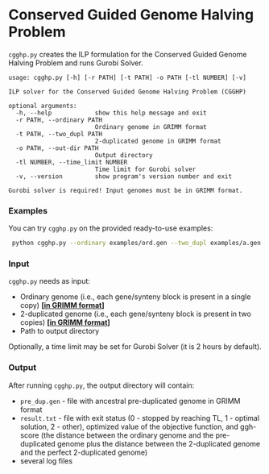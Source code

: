 # Conserved Guided Genome Halving Problem
`cgghp.py` creates the ILP formulation for the Conserved Guided Genome Halving Problem
and runs Gurobi Solver.  

```
usage: cgghp.py [-h] [-r PATH] [-t PATH] -o PATH [-tl NUMBER] [-v]

ILP solver for the Conserved Guided Genome Halving Problem (CGGHP)

optional arguments:
  -h, --help            show this help message and exit
  -r PATH, --ordinary PATH
                        Ordinary genome in GRIMM format
  -t PATH, --two_dupl PATH
                        2-duplicated genome in GRIMM format
  -o PATH, --out-dir PATH
                        Output directory
  -tl NUMBER, --time_limit NUMBER
                        Time limit for Gurobi solver
  -v, --version         show program's version number and exit

Gurobi solver is required! Input genomes must be in GRIMM format.
```

### Examples
You can try `cgghp.py` on the provided ready-to-use examples:

```bash
 python cgghp.py --ordinary examples/ord.gen --two_dupl examples/a.gen -o test/
```

### Input
`cgghp.py` needs as input:

- Ordinary genome (i.e., each gene/synteny block is present in a single copy) **[[in GRIMM format](http://grimm.ucsd.edu/GRIMM/grimm_instr.html)]** 
- 2-duplicated genome (i.e., each gene/synteny block is present in two copies) **[[in GRIMM format](http://grimm.ucsd.edu/GRIMM/grimm_instr.html)]**
- Path to output directory

Optionally, a time limit may be set for Gurobi Solver (it is 2 hours by default). 

### Output
After running `cgghp.py`, the output directory will contain:
- `pre_dup.gen` - file with ancestral pre-duplicated genome in GRIMM format 
- `result.txt` - file with exit status (0 - stopped by reaching TL, 1 - optimal solution, 2 - other),
optimized value of the objective function, and ggh-score
(the distance between the ordinary genome and the pre-duplicated genome plus the distance between the 2-duplicated genome and the perfect 2-duplicated genome)
- several log files